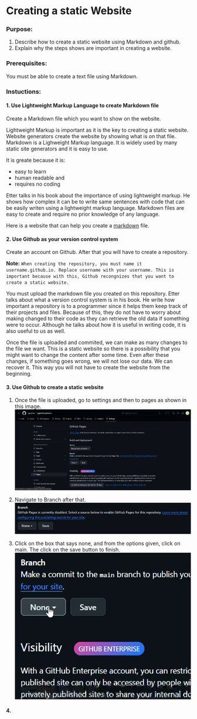 # Creating a static Website
### Purpose:
1. Describe how to create a static website using Markdown and github.
2. Explain why the steps shows are important in creating a website.
### Prerequisites:
You must be able to create a text file using Markdown.
### Instuctions:

#### 1. Use Lightweight Markup Language to create Markdown file
Create a Markdown file which you want to show on the website.

Lightweight Markup is important as it is the key to creating a static website. Website generators create the website by showing what is on that file. Markdown is a Lighweight Markup language. It is widely used by many static site generators and it is easy to use.

It is greate because it is: 

* easy to learn
* human readable and
* requires no coding

Etter talks in his book about the importance of using lightweight markup. He shows how complex it can be to write same sentences with code that can be easily writen using a lightweight markup language. Markdown files are easy to create and require no prior knowledge of any language.


Here is a website that can help you create a [markdown](https://commonmark.org/help/tutorial/) file.


#### 2. Use Github as your version control system

Create an account on Github. After that you will have to create a repository.

**Note:**   ```When creating the repository, you must name it username.github.io. Replace username with your username. This is important because with this, Github recongnizes that you want to create a static website.```

You must upload the markdown file you created on this repository. Etter talks about what a version control system is in his book. He write how important a repository is to a programmer since it helps them keep track of their projects and files. Because of this, they do not have to worry about making changed to their code as they can retrieve the old data if something were to occur. Although he talks about how it is useful in writing code, it is also useful to us as well.

Once the file is uploaded and commited, we can make as many changes to the file we want. This is a static website so there is a possibility that you might want to change the content after some time. Even after these changes, if something goes wrong, we will not lose our data. We can recover it. This way you will not have to create the website from the beginning.

#### 3. Use Github to create a static website

 1. Once the file is uploaded, go to settings and then to pages as shown in this image. ![](files_for_README/Twelth.png)

 2. Navigate to Branch after that. ![](files_for_README/TwelthBox.png)

 3. Click on the box that says none, and from the options given, click on main. The click on the save button to finish.
 ![](files_for_README/gif_me.gif)



#### 4.
